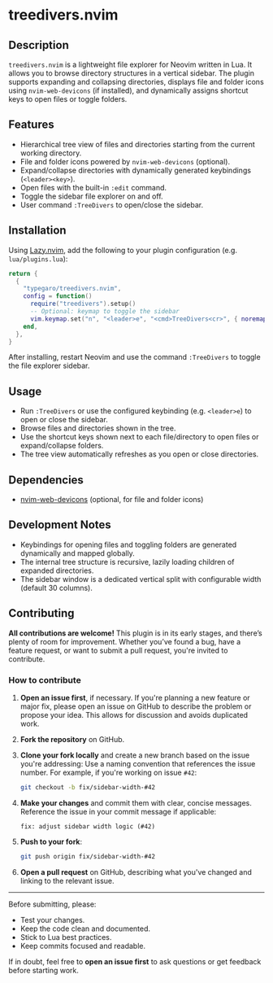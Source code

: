 # treedivers.nvim

## Description

`treedivers.nvim` is a lightweight file explorer for Neovim written in Lua. It
allows you to browse directory structures in a vertical sidebar. The plugin
supports expanding and collapsing directories, displays file and folder icons
using `nvim-web-devicons` (if installed), and dynamically assigns shortcut keys
to open files or toggle folders.


## Features

* Hierarchical tree view of files and directories starting from the current working directory.
* File and folder icons powered by `nvim-web-devicons` (optional).
* Expand/collapse directories with dynamically generated keybindings (`<leader><key>`).
* Open files with the built-in `:edit` command.
* Toggle the sidebar file explorer on and off.
* User command `:TreeDivers` to open/close the sidebar.


## Installation

Using [Lazy.nvim](https://github.com/folke/lazy.nvim), add the following to your plugin configuration (e.g. `lua/plugins.lua`):

```lua
return {
  {
    "typegaro/treedivers.nvim",
    config = function()
      require("treedivers").setup()
      -- Optional: keymap to toggle the sidebar
      vim.keymap.set("n", "<leader>e", "<cmd>TreeDivers<cr>", { noremap = true, silent = true })
    end,
  },
}
```

After installing, restart Neovim and use the command `:TreeDivers` to toggle the file explorer sidebar.


## Usage

* Run `:TreeDivers` or use the configured keybinding (e.g. `<leader>e`) to open or close the sidebar.
* Browse files and directories shown in the tree.
* Use the shortcut keys shown next to each file/directory to open files or expand/collapse folders.
* The tree view automatically refreshes as you open or close directories.


## Dependencies

* [nvim-web-devicons](https://github.com/nvim-tree/nvim-web-devicons) (optional, for file and folder icons)


## Development Notes

* Keybindings for opening files and toggling folders are generated dynamically and mapped globally.
* The internal tree structure is recursive, lazily loading children of expanded directories.
* The sidebar window is a dedicated vertical split with configurable width (default 30 columns).



## Contributing

**All contributions are welcome!**
This plugin is in its early stages, and there’s plenty of room for improvement. Whether you’ve found a bug, have a feature request, or want to submit a pull request, you're invited to contribute.

### How to contribute

1. **Open an issue first**, if necessary.
   If you're planning a new feature or major fix, please open an issue on GitHub to describe the problem or propose your idea. This allows for discussion and avoids duplicated work.

2. **Fork the repository** on GitHub.

3. **Clone your fork locally** and create a new branch based on the issue you're addressing:
   Use a naming convention that references the issue number. For example, if you're working on issue `#42`:

   ```bash
   git checkout -b fix/sidebar-width-#42
   ```

4. **Make your changes** and commit them with clear, concise messages. Reference the issue in your commit message if applicable:

   ```
   fix: adjust sidebar width logic (#42)
   ```

5. **Push to your fork**:

   ```bash
   git push origin fix/sidebar-width-#42
   ```

6. **Open a pull request** on GitHub, describing what you've changed and linking to the relevant issue.

---

Before submitting, please:

* Test your changes.
* Keep the code clean and documented.
* Stick to Lua best practices.
* Keep commits focused and readable.

If in doubt, feel free to **open an issue first** to ask questions or get feedback before starting work.
